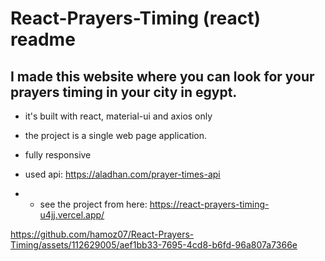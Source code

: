 # React-Prayers-Timing (react) readme

## I made this website where you can look for your prayers timing in your city in egypt.

* it's built with react, material-ui and axios only
  
*  the project is a single web page application.

*  fully responsive

*  used api: https://aladhan.com/prayer-times-api
*  - see the project from here: https://react-prayers-timing-u4jj.vercel.app/





https://github.com/hamoz07/React-Prayers-Timing/assets/112629005/aef1bb33-7695-4cd8-b6fd-96a807a7366e

